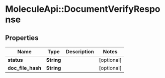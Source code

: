 # MoleculeApi::DocumentVerifyResponse

## Properties
Name | Type | Description | Notes
------------ | ------------- | ------------- | -------------
**status** | **String** |  | [optional] 
**doc_file_hash** | **String** |  | [optional] 


